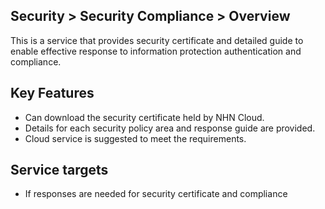 ## Security > Security Compliance > Overview

This is a service that provides security certificate and detailed guide to enable effective response to information protection authentication and compliance.

## Key Features

* Can download the security certificate held by NHN Cloud.
* Details for each security policy area and response guide are provided.
* Cloud service is suggested to meet the requirements.

## Service targets

* If responses are needed for security certificate and compliance


